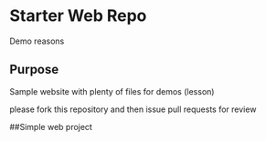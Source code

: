 # Starter Web Repo
Demo reasons

## Purpose

Sample website with plenty of files for demos (lesson)

please fork this repository and then issue pull requests for review

##Simple web project

